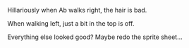 Hillariously when Ab walks right, the hair is bad. 

When walking left, just a bit in the top is off.

Everything else looked good? Maybe redo the sprite sheet...